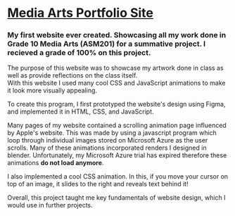 # [Media Arts Portfolio Site](https://sulaimanqazi.github.io/Media-Arts-Portfolio-Site/M/)
### My first website ever created. Showcasing all my work done in Grade 10 Media Arts (ASM201) for a summative project. I recieved a grade of 100% on this project.

The purpose of this website was to showcase my artwork done in class as well as provide reflections on the class itself.  
With this website I used many cool CSS and JavaScript animations to make it look more visually appealing.

To create this program, I first prototyped the website's design using Figma, and implemented it in HTML, CSS, and JavaScript. 

Many pages of my website contained a scrolling animation page influenced by Apple's website. 
This was made by using a javascript program which loop through individual images stored on Microsoft Azure as the user scrolls.
Many of these animations incorporated renders I designed in blender.
Unfortunately, my Microsoft Azure trial has expired therefore these animations **do not load anymore**.


I also implemented a cool CSS animation. In this, if you move your cursor on top of an image, it slides to the right and reveals text behind it!


Overall, this project taught me key fundamentals of website design, which I would use in further projects. 

